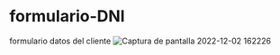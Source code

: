 # formulario-DNI
formulario datos del cliente
![Captura de pantalla 2022-12-02 162226](https://user-images.githubusercontent.com/117450061/205338464-45b6e263-16a0-48d5-a717-76575862a310.png)
